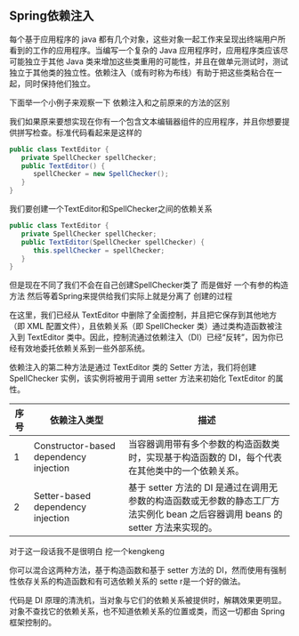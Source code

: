 ## Spring依赖注入

每个基于应用程序的 java 都有几个对象，这些对象一起工作来呈现出终端用户所看到的工作的应用程序。当编写一个复杂的 Java 应用程序时，应用程序类应该尽可能独立于其他 Java 类来增加这些类重用的可能性，并且在做单元测试时，测试独立于其他类的独立性。依赖注入（或有时称为布线）有助于把这些类粘合在一起，同时保持他们独立。

下面举一个小例子来观察一下 依赖注入和之前原来的方法的区别 

我们如果原来要想实现在你有一个包含文本编辑器组件的应用程序，并且你想要提供拼写检查。标准代码看起来是这样的

```java
public class TextEditor {
   private SpellChecker spellChecker;  
   public TextEditor() {
      spellChecker = new SpellChecker();
   }
}
```
我们要创建一个TextEditor和SpellChecker之间的依赖关系

```java
public class TextEditor {
   private SpellChecker spellChecker;
   public TextEditor(SpellChecker spellChecker) {
      this.spellChecker = spellChecker;
   }
}
```
但是现在不同了我们不会在自己创建SpellChecker类了  而是做好 一个有参的构造方法 然后等着Spring来提供给我们实际上就是分离了  创建的过程  



在这里，我们已经从 TextEditor 中删除了全面控制，并且把它保存到其他地方（即 XML 配置文件），且依赖关系（即 SpellChecker 类）通过类构造函数被注入到 TextEditor 类中。因此，控制流通过依赖注入（DI）已经“反转”，因为你已经有效地委托依赖关系到一些外部系统。

依赖注入的第二种方法是通过 TextEditor 类的 Setter 方法，我们将创建 SpellChecker 实例，该实例将被用于调用 setter 方法来初始化 TextEditor 的属性。

| 序号 | 依赖注入类型                           | 描述                               |
|------|----------------------------------------|---------------------------------------------------------------------------------------------------------------------------------|
| 1    | Constructor-based dependency injection | 当容器调用带有多个参数的构造函数类时，实现基于构造函数的 DI，每个代表在其他类中的一个依赖关系。                                 |
| 2    | Setter-based dependency injection      | 基于 setter 方法的 DI 是通过在调用无参数的构造函数或无参数的静态工厂方法实例化 bean 之后容器调用 beans 的 setter 方法来实现的。 |

对于这一段话我不是很明白
挖一个kengkeng  

你可以混合这两种方法，基于构造函数和基于 setter 方法的 DI，然而使用有强制性依存关系的构造函数和有可选依赖关系的 sette r是一个好的做法。

代码是 DI 原理的清洗机，当对象与它们的依赖关系被提供时，解耦效果更明显。对象不查找它的依赖关系，也不知道依赖关系的位置或类，而这一切都由 Spring 框架控制的。


